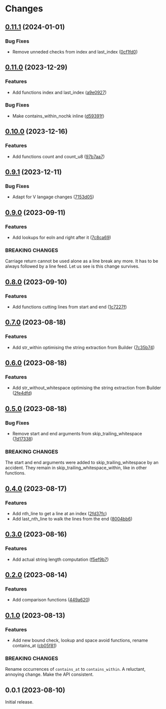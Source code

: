 # Changes

## [0.11.1](https://github.com/prantlf/v-strutil/compare/v0.11.0...v0.11.1) (2024-01-01)

### Bug Fixes

* Remove unneded checks from index and last_index ([0cf1fd0](https://github.com/prantlf/v-strutil/commit/0cf1fd0c1900cc8b17019be0b78d0e46ce6c998d))

## [0.11.0](https://github.com/prantlf/v-strutil/compare/v0.10.0...v0.11.0) (2023-12-29)

### Features

* Add functions index and last_index ([a9e0927](https://github.com/prantlf/v-strutil/commit/a9e09278926d1c280f696887e9e6bc783743e672))

### Bug Fixes

* Make contains_within_nochk inline ([d59391f](https://github.com/prantlf/v-strutil/commit/d59391fe759358c7a09b494e9165dbfe46ae37a9))

## [0.10.0](https://github.com/prantlf/v-strutil/compare/v0.9.1...v0.10.0) (2023-12-16)

### Features

* Add functions count and count_u8 ([97b7aa7](https://github.com/prantlf/v-strutil/commit/97b7aa7fd02d6937f2bccd59a2430622b712eef6))

## [0.9.1](https://github.com/prantlf/v-strutil/compare/v0.9.0...v0.9.1) (2023-12-11)

### Bug Fixes

* Adapt for V langage changes ([7153d05](https://github.com/prantlf/v-strutil/commit/7153d05b42fe88cd5c1081e79f391be7a8f79520))

## [0.9.0](https://github.com/prantlf/v-strutil/compare/v0.8.0...v0.9.0) (2023-09-11)

### Features

* Add lookups for eoln and right after it ([7c8ca69](https://github.com/prantlf/v-strutil/commit/7c8ca69f0327c5afbac7b5529ecee15f0a7d6a15))

### BREAKING CHANGES

Carriage return cannot be used alone as a line break any more.
It has to be always followed by a line feed. Let us see is this change survives.

## [0.8.0](https://github.com/prantlf/v-strutil/compare/v0.7.0...v0.8.0) (2023-09-10)

### Features

* Add functions cutting lines from start and end ([1c7227f](https://github.com/prantlf/v-strutil/commit/1c7227f76f3b13a874daef1a517b91bf7a1295c5))

## [0.7.0](https://github.com/prantlf/v-strutil/compare/v0.6.0...v0.7.0) (2023-08-18)

### Features

* Add str_within  optimising the string extraction from Builder ([7c35b74](https://github.com/prantlf/v-strutil/commit/7c35b742fef7abefcbaa92a9588981c2a7adb7fd))

## [0.6.0](https://github.com/prantlf/v-strutil/compare/v0.5.0...v0.6.0) (2023-08-18)

### Features

* Add str_without_whitespace optimising the string extraction from Builder ([2fe4dfd](https://github.com/prantlf/v-strutil/commit/2fe4dfdb50005449469632f3dde3acc1161cddcb))

## [0.5.0](https://github.com/prantlf/v-strutil/compare/v0.4.0...v0.5.0) (2023-08-18)

### Bug Fixes

* Remove start and end arguments from skip_trailing_whitespace ([7d17338](https://github.com/prantlf/v-strutil/commit/7d1733869c244786b9313fdd234465961946dba8))

### BREAKING CHANGES

The start and end arguments were added to skip_trailing_whitespace
by an accident. They remain in skip_trailing_whitespace_within, like in other functions.

## [0.4.0](https://github.com/prantlf/v-strutil/compare/v0.3.0...v0.4.0) (2023-08-17)

### Features

* Add nth_line to get a line at an index ([2fd37fc](https://github.com/prantlf/v-strutil/commit/2fd37fcd9441c707d6769155a653c32c51ee6232))
* Add last_nth_line to walk the lines from the end ([8004bb6](https://github.com/prantlf/v-strutil/commit/8004bb605105608cf6191202e92a72af2c878c95))

## [0.3.0](https://github.com/prantlf/v-strutil/compare/v0.2.0...v0.3.0) (2023-08-16)

### Features

* Add actual string length computation ([f5ef9b7](https://github.com/prantlf/v-strutil/commit/f5ef9b7bd724deed047f0df4eda135009a248810))

## [0.2.0](https://github.com/prantlf/v-strutil/compare/v0.1.0...v0.2.0) (2023-08-14)

### Features

* Add comparison functions ([449a620](https://github.com/prantlf/v-strutil/commit/449a620b4cf3e2f41295e7101405bd12016054a0))

## [0.1.0](https://github.com/prantlf/v-strutil/compare/v0.0.1...v0.1.0) (2023-08-13)

### Features

* Add new bound check, lookup and space avoid functions, rename contains_at ([cb05f81](https://github.com/prantlf/v-strutil/commit/cb05f810820e99757f83b819a2b4d53c7f1ecd95))

### BREAKING CHANGES

Rename occurrences of `contains_at` to `contains_within`.
A reluctant, annoying change. Make the API consistent.

## 0.0.1 (2023-08-10)

Initial release.
